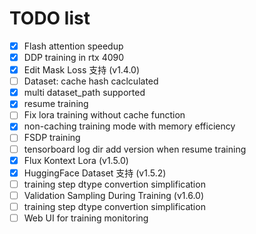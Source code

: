 # TODO list

- [x] Flash attention speedup
- [x] DDP training in rtx 4090
- [x] Edit Mask Loss 支持 (v1.4.0)
- [ ] Dataset: cache hash caclculated
- [x] multi dataset_path supported
- [x] resume training
- [ ] Fix lora training without cache function
- [x] non-caching training mode with memory efficiency
- [ ] FSDP training
- [ ] tensorboard log dir add version when resume training
- [x] Flux Kontext Lora (v1.5.0)
- [x] HuggingFace Dataset 支持 (v1.5.2)
- [ ] training step dtype convertion simplification
- [ ] Validation Sampling During Training (v1.6.0)
- [ ] training step dtype convertion simplification
- [ ] Web UI for training monitoring
